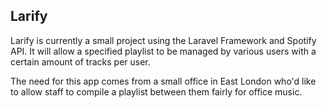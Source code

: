 ## Larify

Larify is currently a small project using the Laravel Framework and Spotify API. It will allow a specified playlist to be managed by various
users with a certain amount of tracks per user.

The need for this app comes from a small office in East London who'd like to allow staff to compile a playlist between them fairly for office music.
